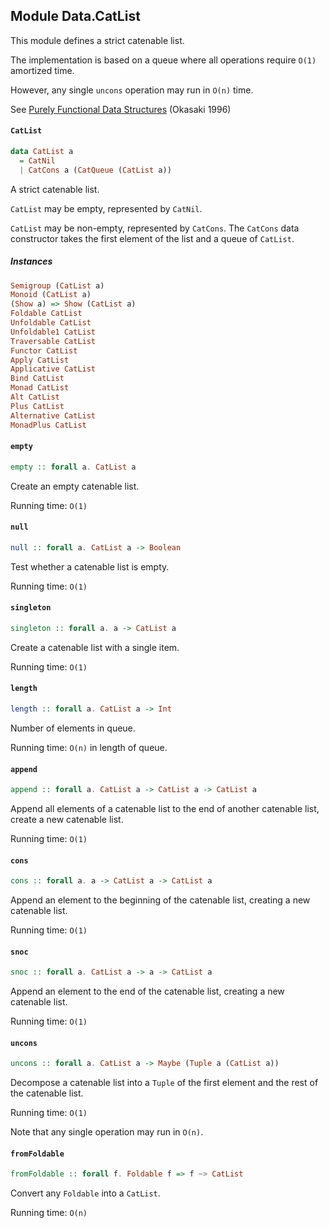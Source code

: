 ## Module Data.CatList

This module defines a strict catenable list.

The implementation is based on a queue where all operations require
`O(1)` amortized time.

However, any single `uncons` operation may run in `O(n)` time.

See [Purely Functional Data Structures](http://www.cs.cmu.edu/~rwh/theses/okasaki.pdf) (Okasaki 1996)

#### `CatList`

``` purescript
data CatList a
  = CatNil
  | CatCons a (CatQueue (CatList a))
```

A strict catenable list.

`CatList` may be empty, represented by `CatNil`.

`CatList` may be non-empty, represented by `CatCons`. The `CatCons`
data constructor takes the first element of the list and a queue of
`CatList`.

##### Instances
``` purescript
Semigroup (CatList a)
Monoid (CatList a)
(Show a) => Show (CatList a)
Foldable CatList
Unfoldable CatList
Unfoldable1 CatList
Traversable CatList
Functor CatList
Apply CatList
Applicative CatList
Bind CatList
Monad CatList
Alt CatList
Plus CatList
Alternative CatList
MonadPlus CatList
```

#### `empty`

``` purescript
empty :: forall a. CatList a
```

Create an empty catenable list.

Running time: `O(1)`

#### `null`

``` purescript
null :: forall a. CatList a -> Boolean
```

Test whether a catenable list is empty.

Running time: `O(1)`

#### `singleton`

``` purescript
singleton :: forall a. a -> CatList a
```

Create a catenable list with a single item.

Running time: `O(1)`

#### `length`

``` purescript
length :: forall a. CatList a -> Int
```

Number of elements in queue.

Running time: `O(n)` in length of queue.

#### `append`

``` purescript
append :: forall a. CatList a -> CatList a -> CatList a
```

Append all elements of a catenable list to the end of another
catenable list, create a new catenable list.

Running time: `O(1)`

#### `cons`

``` purescript
cons :: forall a. a -> CatList a -> CatList a
```

Append an element to the beginning of the catenable list, creating a new
catenable list.

Running time: `O(1)`

#### `snoc`

``` purescript
snoc :: forall a. CatList a -> a -> CatList a
```

Append an element to the end of the catenable list, creating a new
catenable list.

Running time: `O(1)`

#### `uncons`

``` purescript
uncons :: forall a. CatList a -> Maybe (Tuple a (CatList a))
```

Decompose a catenable list into a `Tuple` of the first element and
the rest of the catenable list.

Running time: `O(1)`

Note that any single operation may run in `O(n)`.

#### `fromFoldable`

``` purescript
fromFoldable :: forall f. Foldable f => f ~> CatList
```

Convert any `Foldable` into a `CatList`.

Running time: `O(n)`


